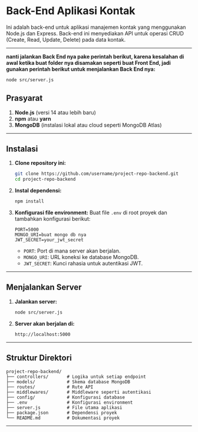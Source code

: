 # Back-End Aplikasi Kontak

Ini adalah back-end untuk aplikasi manajemen kontak yang menggunakan Node.js dan Express. Back-end ini menyediakan API untuk operasi CRUD (Create, Read, Update, Delete) pada data kontak.

---

**nanti jalankan Back End nya pake perintah berikut, karena kesalahan di awal ketika buat folder nya disamakan seperti buat Front End, jadi gunakan perintah berikut untuk menjalankan Back End nya:**
   ```bash
   node src/server.js
   ```

## Prasyarat

1. **Node.js** (versi 14 atau lebih baru)
2. **npm** atau **yarn**
3. **MongoDB** (instalasi lokal atau cloud seperti MongoDB Atlas)

---

## Instalasi

1. **Clone repository ini:**
   ```bash
   git clone https://github.com/username/project-repo-backend.git
   cd project-repo-backend
   ```

2. **Instal dependensi:**
   ```bash
   npm install
   ```

3. **Konfigurasi file environment:**
   Buat file `.env` di root proyek dan tambahkan konfigurasi berikut:
   ```env
   PORT=5000
   MONGO_URI=buat mongo db nya
   JWT_SECRET=your_jwt_secret
   ```

   - `PORT`: Port di mana server akan berjalan.
   - `MONGO_URI`: URL koneksi ke database MongoDB.
   - `JWT_SECRET`: Kunci rahasia untuk autentikasi JWT.

---

## Menjalankan Server

1. **Jalankan server:**
   ```bash
   node src/server.js
   ```

2. **Server akan berjalan di:**
   ```
   http://localhost:5000
   ```

---

## Struktur Direktori

```
project-repo-backend/
├── controllers/       # Logika untuk setiap endpoint
├── models/            # Skema database MongoDB
├── routes/            # Rute API
├── middlewares/       # Middleware seperti autentikasi
├── config/            # Konfigurasi database
├── .env               # Konfigurasi environment
├── server.js          # File utama aplikasi
├── package.json       # Dependensi proyek
└── README.md          # Dokumentasi proyek
```

---


